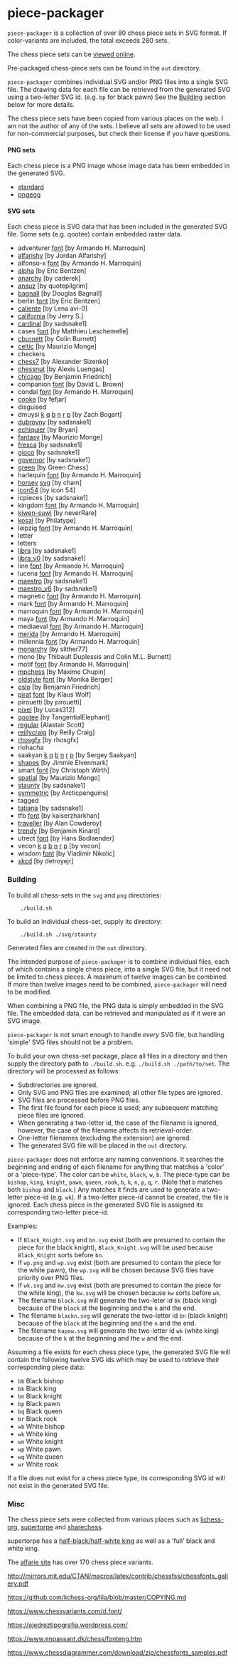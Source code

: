 # piece-packager

`piece-packager` is a collection of over 80 chess piece sets in SVG format.
If color-variants are included, the total exceeds 280 sets.

The chess piece sets can be [viewed online](https://deverac.github.io/piece-packager/viewer.html).

Pre-packaged chess-piece sets can be found in the `out` directory.

`piece-packager` combines individual SVG and/or PNG files into a single SVG
file. The drawing data for each file can be retrieved from the generated SVG
using a two-letter SVG id. (e.g. `bp` for black pawn) See the
[Building](#building) section below for more details.

The chess piece sets have been copied from various places on the web. I am not
the author of any of the sets. I believe all sets are allowed to be used
for non-commercial purposes, but check their license if you have questions.

#### PNG sets

Each chess piece is a PNG image whose image data has been embedded in the
generated SVG.

* [standard](https://commons.wikimedia.org/wiki/Category:PNG_chess_pieces/Standard_transparent)
* [pngegg](https://www.pngegg.com/en/png-ynnvf)


#### SVG sets

Each chess piece is SVG data that has been included in the generated SVG file.
Some sets (e.g. qootee) contain embedded raster data.

* adventurer [font](http://www.enpassant.dk/chess/downl/adventur.zip)
  [by Armando H. Marroquin]
* [alfarishy](https://dribbble.com/shots/5261883-Chess-Icons-in-filled-line-style)
  [by Jordan Alfarishy]
* alfonso-x [font](http://www.enpassant.dk/chess/downl/alfonso.zip)
  [by Armando H. Marroquin]
* [alpha](http://www.enpassant.dk/chess/fontimg/alpha.htm)
  [by Eric Bentzen]
* [anarchy](https://github.com/lichess-org/lichobile/pull/210)
  [by caderek]
* [ansuz](https://github.com/quotepilgrim/ansuz)
  [by quotepilgrim]
* [bagnall](https://github.com/douglasbagnall/p4wn/tree/master/src/images)
  [by Douglas Bagnall]
* berlin [font](http://www.enpassant.dk/chess/downl/berlin.zip)
  [by Eric Bentzen]
* [caliente](https://github.com/avi-0/caliente/tree/master/caliente)
  [by Lena avi-0]
* [california](https://sites.google.com/view/jerrychess/home)
  [by Jerry S.]
* [cardinal](https://github.com/lichess-org/lila/issues/5534#issuecomment-540562460)
  [by sadsnake1]
* cases [font](http://www.enpassant.dk/chess/downl/cases.zip)
  [by Matthieu Leschemelle]
* [cburnett](https://en.wikipedia.org/wiki/User:Cburnett/GFDL_images/Chess)
  [by Colin Burnett]
* [celtic](https://github.com/maurimo/chess-art/tree/main/celtic)
  [by Maurizio Monge]
* checkers
* [chess7](https://luc.devroye.org/fonts-49518.html)
  [by Alexander Sizenko]
* [chessnut](https://github.com/LexLuengas/chessnut-pieces)
  [by Alexis Luengas]
* [chicago](https://github.com/benjfriedrich/chess-foundry-pack/tree/master/Chicago)
  [by Benjamin Friedrich]
* companion [font](https://www.enpassant.dk/chess/fontimg/gc.htm)
  [by David L. Brown]
* condal [font](http://www.enpassant.dk/chess/downl/condal.zip)
  [by Armando H. Marroquin]
* [cooke](https://github.com/lichess-org/lila/issues/15440)
  [by fefjar]
* disguised
* dmuysi [k](https://thenounproject.com/icon/king-4744565/)
  [q](https://thenounproject.com/icon/queen-4744562/)
  [b](https://thenounproject.com/icon/queen-4744562/)
  [n](https://thenounproject.com/icon/knight-4744560/)
  [r](https://thenounproject.com/icon/rook-4744575/)
  [p](https://thenounproject.com/icon/pawn-4744580/)
  [by Zach Bogart]
* [dubrovny](https://github.com/lichess-org/lila/issues/5705)
  [by sadsnake1]
* [echiquier](https://userstyles.org/styles/272094/chess-set-echiquier)
  [by Bryan]
* [fantasy](https://github.com/maurimo/chess-art/tree/main/fantasy)
  [by Maurizio Monge]
* [fresca](https://github.com/Deltaspace0/monomer-widgets/commit/937e137bc78520be6ad065c9faef31e9b1bd7cd8)
  [by sadsnake1]
* [gioco](https://github.com/lichess-org/lila/issues/5534#issuecomment-533173385)
  [by sadsnake1]
* [governor](https://github.com/lichess-org/lila/issues/6556)
  [by sadsnake1]
* [green](https://greenchess.net/info.php?item=downloads)
  [by Green Chess]
* harlequin [font](http://www.enpassant.dk/chess/downl/harlequi.zip)
  [by Armando H. Marroquin]
* [horsey](https://lichess.org/team/cham)
  [svg](https://github.com/marcobuontempo/tonnetto/tree/main/gui/chess-pieces/horsey)
  [by cham]
* [icon54](https://thenounproject.com/icon/chess-board-535267/)
  [by icon 54]
* icpieces [by sadsnake1]
* kingdom [font](http://www.enpassant.dk/chess/downl/kingdom.zip)
  [by Armando H. Marroquin]
* [kiwen-suwi](https://github.com/neverRare/kiwen-suwi)
  [by neverRare]
* [kosal](https://github.com/philatype/kosal/)
  [by Philatype]
* leipzig [font](http://www.enpassant.dk/chess/downl/leipzig.zip)
  [by Armando H. Marroquin]
* letter
* letters
* [libra](https://github.com/lichess-org/lila/issues/5707#issuecomment-562879751)
  [by sadsnake1]
* [libra_v0](https://github.com/lichess-org/lila/issues/5707#issuecomment-561782349)
  [by sadsnake1]
* line [font](http://www.enpassant.dk/chess/downl/chesline.zip)
  [by Armando H. Marroquin]
* lucena [font](http://www.enpassant.dk/chess/downl/lucena.zip)
  [by Armando H. Marroquin]
* [maestro](https://github.com/lichess-org/lila/issues/15365)
  [by sadsnake1]
* [maestro_v6](https://github.com/lichess-org/lila/issues/5488)
  [by sadsnake1]
* magnetic [font](http://www.enpassant.dk/chess/downl/magnetic.zip)
  [by Armando H. Marroquin]
* mark [font](http://www.enpassant.dk/chess/downl/chesmark.zip)
  [by Armando H. Marroquin]
* marroquin [font](http://www.enpassant.dk/chess/downl/marroqui.zip)
  [by Armando H. Marroquin]
* maya [font](http://www.enpassant.dk/chess/downl/chesmaya.zip)
  [by Armando H. Marroquin]
* mediaeval [font](http://www.enpassant.dk/chess/downl/medie_tt.zip)
  [by Armando H. Marroquin]
* [merida](https://codeberg.org/FelixKling/chess_pieces/src/branch/main/Merida_shaded)
  [by Armando H. Marroquin]
* millennia [font](http://www.enpassant.dk/chess/downl/millenia.zip)
  [by Armando H. Marroquin]
* [monarchy](https://github.com/lichess-org/lila/issues/15506)
  [by slither77]
* mono [by Thibault Duplessis and Colin M.L. Burnett]
* motif [font](http://www.enpassant.dk/chess/downl/motif.zip)
  [by Armando H. Marroquin]
* [mpchess](https://github.com/chupinmaxime/mpchess-pieces)
  [by Maxime Chupin]
* [oldstyle](https://www.reddit.com/r/sharechess/comments/voidfg/sharechess_new_piece_set_oldstyle_by_monika_berger/) [font](https://www.reddit.com/r/sharechess/comments/voidfg/sharechess_new_piece_set_oldstyle_by_monika_berger/) [by Monika Berger]
* [oslo](https://github.com/benjfriedrich/chess-foundry-pack/tree/master/Oslo)
  [by Benjamin Friedrich]
* [pirat](http://www.enpassant.dk/chess/fontimg/pirat.htm)
  [font](http://www.enpassant.dk/chess/downl/pirat.zip)
  [by Klaus Wolf]
* pirouetti [by pirouetti]
* [pixel](https://opengameart.org/content/pixel-chess-pieces)
  [by Lucas312]
* [qootee](https://www.reddit.com/r/chess/comments/wbfeks/my_new_chess_set_is_available/)
  [by TangentialElephant]
* [regular](https://www.enpassant.dk/chess/fontimg/usual.htm)
  [Alastair Scott] 
* [reillycraig](https://www.chess.com/forum/view/suggestions/new-chess-set-design)
  [by Reilly Craig]
* [rhosgfx](https://rhosgfx.itch.io/vector-chess-pieces)
  [by rhosgfx]
* riohacha 
* saakyan [k](https://thenounproject.com/icon/king-316314/)
  [q](https://thenounproject.com/icon/queen-316317/)
  [b](https://thenounproject.com/icon/bishop-316316/)
  [n](https://thenounproject.com/icon/knight-316315/)
  [r](https://thenounproject.com/icon/rook-316318/)
  [p](https://thenounproject.com/icon/pawn-316319/)
  [by Sergey Saakyan]
* [shapes](https://github.com/flugsio/chess_shapes)
  [by Jimmie Elvenmark]
* smart [font](https://www.enpassant.dk/chess/fontimg/smart.htm)
  [by Christoph Wirth]
* [spatial](https://github.com/maurimo/chess-art/tree/main/spatial)
  [by Maurizio Mongo]
* [staunty](https://github.com/lichess-org/lila/issues/5647)
  [by sadsnake1]
* [symmetric](https://github.com/lichess-org/lichobile/issues/215)
  [by Arcticpenguins]
* tagged 
* [tatiana](https://github.com/lichess-org/lila/issues/5534)
  [by sadsnake1]
* tfb [font](https://font.download/font/chess-tfb)
  [by kaiserzharkhan]
* [traveller](https://www.chessvariants.com/index/zipfile.php?itemid=FontTravel)
  [by Alan Cowderoy]
* [trendy](https://thenounproject.com/browse/collection-icon/trendy-chess-161956/)
  [by Benjamin Kinard]
* utrect [font](ftp://ftp.pitt.edu/group/student-activities/chess/DTP/utrecht.zip)
  [by Hans Bodlaender]
* vecon [k](https://thenounproject.com/icon/chess-2741972/)
  [q](https://thenounproject.com/icon/chess-2741970/)
  [b](https://thenounproject.com/icon/chess-2741971/)
  [n](https://thenounproject.com/icon/chess-2741973/)
  [r](https://thenounproject.com/icon/chess-2741969/)
  [p](https://thenounproject.com/icon/chess-2741968/)
  [by vecon]
* wisdom [font](https://www.dafont.com/wisdom-chess.font)
  [by Vladimir Nikolic]
* [xkcd](https://www.reddit.com/r/chess/comments/1j7gr3g/the_xkcd_piece_set_is_now_available_on_lichess/)
  [by detroyejr]



### Building
To build all chess-sets in the `svg` and `png` directories:
```
    ./build.sh
```

To build an individual chess-set, supply its directory:
```
    ./build.sh ./svg/staunty
```

Generated files are created in the `out` directory.

The intended purpose of `piece-packager` is to combine individual files, each
of which contains a single chess piece, into a single SVG file, but it need not
be limited to chess pieces. A maximum of twelve images can be combined. If more
than twelve images need to be combined, `piece-packager` will need to be
modified.

When combining a PNG file, the PNG data is simply embedded in the SVG file. The
embedded data, can be retrieved and manipulated as if it were an SVG image.
 
`piece-packager` is not smart enough to handle *every* SVG file, but handling
'simple' SVG files should not be a problem.

To build your own chess-set package, place all files in a directory and then
supply the directory path to `./build.sh`. e.g. `./build.sh ./path/to/set`.
The directory will be processed as follows:
* Subdirectories are ignored.
* Only SVG and PNG files are examined; all other file types are ignored.
* SVG files are processed before PNG files.
* The first file found for each piece is used; any subsequent matching piece
  files are ignored.
* When generating a two-letter id, the case of the filename is ignored,
  however, the case of the filename affects its retrieval-order.
* One-letter filenames (excluding the extension) are ignored.
* The generated SVG file will be placed in the `out` directory.


`piece-packager` does not enforce any naming conventions. It searches the
beginning and ending of each filename for anything that matches a 'color' or a
'piece-type'. The color can be `white`, `black`, `w`, `b`. The piece-type can be
`bishop`, `king`, `knight`, `pawn`, `queen`, `rook`, `b`, `k`, `n`, `p`, `q`,
`r`. (Note that `b` matches both `bishop` and `black`.) Any matches it finds
are used to generate a two-letter piece-id (e.g. `wk`). If a two-letter
piece-id cannot be created, the file is ignored. Each chess piece in the
generated SVG file is assigned its corresponding two-letter piece-id. 


Examples:
* If `Black_Knight.svg` and `bn.svg` exist (both are presumed to contain the
  piece for the black knight), `Black_Knight.svg` will be used because
  `Black_Knight` sorts before `bn`.
* If `wp.png` and `wp.svg` exist (both are presumed to contain the piece for
  the white pawn), the `wp.svg` will be chosen because SVG files have priority
  over PNG files.
* If `wk.svg` and `kw.svg` exist (both are presumed to contain the piece for
  the white king), the `kw.svg` will be chosen because `kw` sorts before `wk`.
* The filename `black.svg` will generate the two-leter id `bk` (black king)
  because of the `black` at the beginning and the `k` and the end.
* The filename `blackn.svg` will generate the two-letter id `bn` (black knight)
  because of the `black` at the beginning and the `n` and the end.
* The filename `kapow.svg` will generate the two-letter id `wk` (white king)
  because of the `k` at the beginning and the `w` and the end.


Assuming a file exists for each chess piece type, the generated SVG file will
contain the following twelve SVG ids which may be used to retrieve their
corresponding piece data:
* `bb` Black bishop
* `bk` Black king
* `bn` Black knight
* `bp` Black pawn
* `bq` Black queen
* `br` Black rook
* `wb` White bishop
* `wk` White king
* `wn` White knight
* `wp` White pawn
* `wq` White queen
* `wr` White rook

If a file does not exist for a chess piece type, its corresponding SVG id will
not exist in the generated SVG file.


### Misc

The chess piece sets were collected from various places such as
[lichess-org](https://github.com/lichess-org/lila/tree/master/public/piece),
[supertorpe](https://github.com/supertorpe/chessendgametraining/tree/master/code/public/assets/pieces)
and
[sharechess](https://github.com/sharechess/sharechess.github.io/tree/main/pieces).

supertorpe has a [half-black/half-white king](https://github.com/supertorpe/chessendgametraining/blob/master/code/public/assets/pieces/cburnett/wbK.svg)
as well as a 'full' black and white king.

The [alfarie site](https://www.chessvariants.com/graphics.dir/alfaerieSVG/index.html)
has over 170 chess piece variants.

http://mirrors.mit.edu/CTAN/macros/latex/contrib/chessfss/chessfonts_gallery.pdf

https://github.com/lichess-org/lila/blob/master/COPYING.md

https://www.chessvariants.com/d.font/

https://ajedreztipografia.wordpress.com/

https://www.enpassant.dk/chess/fonteng.htm

https://www.chessdiagrammer.com/download/zip/chessfonts_samples.pdf
